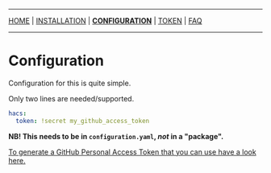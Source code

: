 ***

[HOME](/hacs/) | [INSTALLATION](/hacs/install) | [**CONFIGURATION**](/hacs/configure) | [TOKEN](/hacs/token) | [FAQ](/hacs/faq)

***
# Configuration

Configuration for this is quite simple.

Only two lines are needed/supported.

```yaml
hacs:
  token: !secret my_github_access_token
```

**NB! This needs to be in `configuration.yaml`, _not_ in a "package".**

[To generate a GitHub Personal Access Token that you can use have a look here.](https://custom-components.github.io/hacs/token)